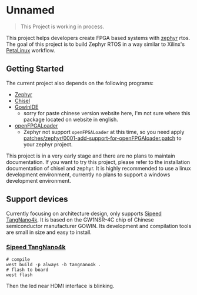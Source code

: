 # Unnamed

> This Project is working in process.

This project helps developers create FPGA based systems with [zephyr](https://github.com/zephyrproject-rtos/zephyr) rtos.
The goal of this project is to build Zephyr RTOS in a way similar to Xilinx's [PetaLinux](https://www.xilinx.com/products/design-tools/embedded-software/petalinux-sdk.html) workflow.

## Getting Started

The current project also depends on the following programs:
- [Zephyr](https://github.com/zephyrproject-rtos/zephyr)
- [Chisel](https://github.com/chipsalliance/chisel3/blob/master/SETUP.md)
- [GowinIDE](http://www.gowinsemi.com.cn/faq.aspx)
  - sorry for paste chinese version website here, I'm not sure where this package located on website in english.
- [openFPGALoader](https://trabucayre.github.io/openFPGALoader/guide/install.html)
  - Zephyr not support `openFPGALoader` at this time, so you need apply [patches/zephyr/0001-add-support-for-openFPGAloader.patch](patches/zephyr/0001-add-support-for-openFPGAloader.patch) to your zephyr project.

This project is in a very early stage and there are no plans to maintain documentation.
If you want to try this project, please refer to the installation documentation of chisel and zephyr.
It is highly recommended to use a linux development environment, currently no plans to support a windows development environment.

## Support devices

Currently focusing on architecture design, only supports [Sipeed TangNano4k](https://wiki.sipeed.com/hardware/en/tang/Tang-Nano-4K/Nano-4K.html).
It is based on the GW1NSR-4C chip of Chinese semiconductor manufacturer GOWIN. Its development and compilation tools are small in size and easy to install.

### [Sipeed TangNano4k](https://wiki.sipeed.com/hardware/en/tang/Tang-Nano-4K/Nano-4K.html)

``` shell
# compile
west build -p always -b tangnano4k .
# flash to board
west flash
```

Then the led near HDMI interface is blinking.
